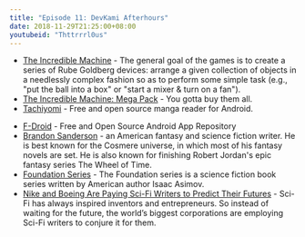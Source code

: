 ```yaml
---
title: "Episode 11: DevKami Afterhours"
date: 2018-11-29T21:25:00+08:00
youtubeid: "Thttrrrl0us"
---
```


* [The Incredible Machine](https://en.wikipedia.org/wiki/The_Incredible_Machine_(series)) - The general goal of the games is to create a series of Rube Goldberg devices: arrange a given collection of objects in a needlessly complex fashion so as to perform some simple task (e.g., "put the ball into a box" or "start a mixer & turn on a fan").
* [The Incredible Machine: Mega Pack](https://www.gog.com/game/the_incredible_machine_mega_pack) - You gotta buy them all.
* [Tachiyomi](https://github.com/inorichi/tachiyomi) - Free and open source manga reader for Android.
<!--more-->
* [F-Droid](https://f-droid.org/en/) - Free and Open Source Android App Repository
* [Brandon Sanderson](https://www.wikiwand.com/en/Brandon_Sanderson) - an American fantasy and science fiction writer. He is best known for the Cosmere universe, in which most of his fantasy novels are set. He is also known for finishing Robert Jordan's epic fantasy series The Wheel of Time.
* [Foundation Series](https://en.wikipedia.org/wiki/Foundation_series) - The Foundation series is a science fiction book series written by American author Isaac Asimov.
* [Nike and Boeing Are Paying Sci-Fi Writers to Predict Their Futures](https://medium.com/s/thenewnew/nike-and-boeing-are-paying-sci-fi-writers-to-predict-their-futures-fdc4b6165fa4) - Sci-Fi has always inspired inventors and entrepreneurs. So instead of waiting for the future, the world’s biggest corporations are employing Sci-Fi writers to conjure it for them.
